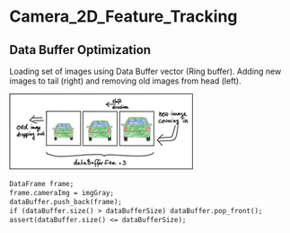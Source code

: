 # Camera_2D_Feature_Tracking

## Data Buffer Optimization
Loading set of images using Data Buffer vector (Ring buffer). Adding new images to tail (right) and removing old images from head (left).

![Ring_Data_Buffer](https://github.com/karjolamit/Camera_2D_Feature_Tracking/blob/master/Ring_Data_Buffer.png)
```
DataFrame frame;
frame.cameraImg = imgGray;
dataBuffer.push_back(frame);
if (dataBuffer.size() > dataBufferSize) dataBuffer.pop_front();
assert(dataBuffer.size() <= dataBufferSize);
```
